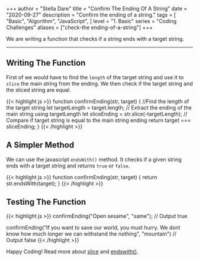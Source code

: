 +++
author = "Stella Dare"
title = "Confirm The Ending Of A String"
date = "2020-09-27"
description = "Confirm the ending of a string."
tags = [
    "Basic",
    "Algorithm",
    "JavaScript",
]
level = "1. Basic"
series = "Coding Challenges"
aliases = ["check-the ending-of-a-string"]
+++

We are writing a function that checks if a string ends with a target string.
<!--more-->

---
## Writing The Function
First of we would have to find the `length` of the target string and use it to `slice` the main string from the ending. We then check if the target string and the sliced string are equal.

{{< highlight js >}}
function confirmEnding(str, target) {
    //Find the length of the target string
  let targetLength = target.length;
    // Extract the ending of the main string using targetLength
  let sliceEnding = str.slice(-targetLength);
  // Compare if target string is equal to the main string ending
  return target === sliceEnding;
}
{{< /highlight >}}

## A Simpler Method
We can use the javascript `endsWith()` method. It checks if a given string ends with a target string and
returns `true` or `false`.

{{< highlight js >}}
function confirmEnding(str, target) {
return str.endsWith(target);
}
{{< /highlight >}}

## Testing The Function
{{< highlight js >}}
confirmEnding("Open sesame", "same");
// Output
true

confirmEnding("If you want to save our world, you must hurry. We dont know how much longer we can withstand the nothing", "mountain")
// Output
false
{{< /highlight >}}

Happy Coding! Read more about [slice](https://www.w3schools.com/jsref/jsref_slice_array.asp) and [endswith()](https://www.w3schools.com/jsref/jsref_endswith.asp).